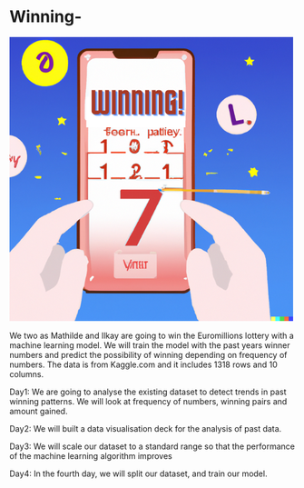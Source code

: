 # Winning-

![alt text](https://github.com/mathildemariemonge/Winning/blob/main/WINNING.png)

We two as Mathilde and Ilkay are going to win the Euromillions lottery with a machine learning model. We will train the model with the past years winner numbers and predict the possibility of winning depending on frequency of numbers. The data is from Kaggle.com and it includes 1318 rows and 10 columns. 

Day1: We are going to analyse the existing dataset to detect trends in past winning patterns.
We will look at frequency of numbers, winning pairs and amount gained. 


Day2: We will built a data visualisation deck for the analysis of past data. 

Day3: We will scale our dataset to a standard range so that the performance of the machine learning algorithm improves

Day4: In the fourth day, we will split our dataset, and train our model.